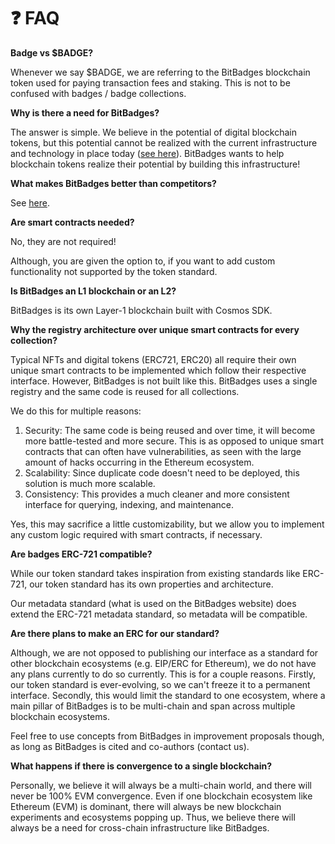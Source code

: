 # ❓ FAQ

**Badge vs $BADGE?**

Whenever we say $BADGE, we are referring to the BitBadges blockchain token used for paying transaction fees and staking. This is not to be confused with badges / badge collections.

**Why is there a need for BitBadges?**

The answer is simple. We believe in the potential of digital blockchain tokens, but this potential cannot be realized with the current infrastructure and technology in place today ([see here](../)). BitBadges wants to help blockchain tokens realize their potential by building this infrastructure!

**What makes BitBadges better than competitors?**

See [here](../#improvements-over-existing-standards).

**Are smart contracts needed?**

No, they are not required!&#x20;

Although, you are given the option to, if you want to add custom functionality not supported by the token standard.

**Is BitBadges an L1 blockchain or an L2?**

BitBadges is its own Layer-1 blockchain built with Cosmos SDK.&#x20;

**Why the registry architecture over unique smart contracts for every collection?**

Typical NFTs and digital tokens (ERC721, ERC20) all require their own unique smart contracts to be implemented which follow their respective interface. However, BitBadges is not built like this. BitBadges uses a single registry and the same code is reused for all collections.

We do this for multiple reasons:

1. Security: The same code is being reused and over time, it will become more battle-tested and more secure. This is as opposed to unique smart contracts that can often have vulnerabilities, as seen with the large amount of hacks occurring in the Ethereum ecosystem.&#x20;
2. Scalability: Since duplicate code doesn't need to be deployed, this solution is much more scalable.&#x20;
3. Consistency: This provides a much cleaner and more consistent interface for querying, indexing, and maintenance.

Yes, this may sacrifice a little customizability, but we allow you to implement any custom logic required with smart contracts, if necessary.

**Are badges ERC-721 compatible?**

While our token standard takes inspiration from existing standards like ERC-721, our token standard has its own properties and architecture.

Our metadata standard (what is used on the BitBadges website) does extend the ERC-721 metadata standard, so metadata will be compatible.

**Are there plans to make an ERC for our standard?**

Although, we are not opposed to publishing our interface as a standard for other blockchain ecosystems (e.g. EIP/ERC for Ethereum), we do not have any plans currently to do so currently. This is for a couple reasons. Firstly, our token standard is ever-evolving, so we can't freeze it to a permanent interface. Secondly, this would limit the standard to one ecosystem, where a main pillar of BitBadges is to be multi-chain and span across multiple blockchain ecosystems.

Feel free to use concepts from BitBadges in improvement proposals though, as long as BitBadges is cited and co-authors (contact us).

**What happens if there is convergence to a single blockchain?**

Personally, we believe it will always be a multi-chain world, and there will never be 100% EVM convergence. Even if one blockchain ecosystem like Ethereum (EVM) is dominant, there will always be new blockchain experiments and ecosystems popping up. Thus, we believe there will always be a need for cross-chain infrastructure like BitBadges.&#x20;

